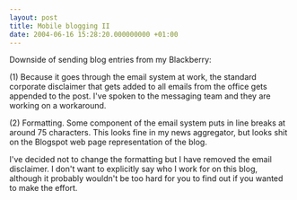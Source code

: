 ```yaml
---
layout: post
title: Mobile blogging II
date: 2004-06-16 15:28:20.000000000 +01:00
---
```

Downside of sending blog entries from my Blackberry:

(1) Because it goes through the email system at work, the standard corporate disclaimer that gets added to all emails from the office gets appended to the post. I've spoken to the messaging team and they are working on a workaround.

(2) Formatting. Some component of the email system puts in line breaks at around 75 characters. This looks fine in my news aggregator, but looks shit on the Blogspot web page representation of the blog.

I've decided not to change the formatting but I have removed the email disclaimer. I don't want to explicitly say who I work for on this blog, although it probably wouldn't be too hard for you to find out if you wanted to make the effort.
